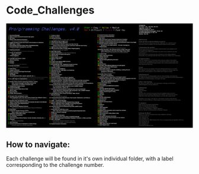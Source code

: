 # Code_Challenges

![Alt text](Challenge_List.png?raw=true "List")

## How to navigate:

Each challenge will be found in it's own individual folder, with a label corresponding to the challenge number.
